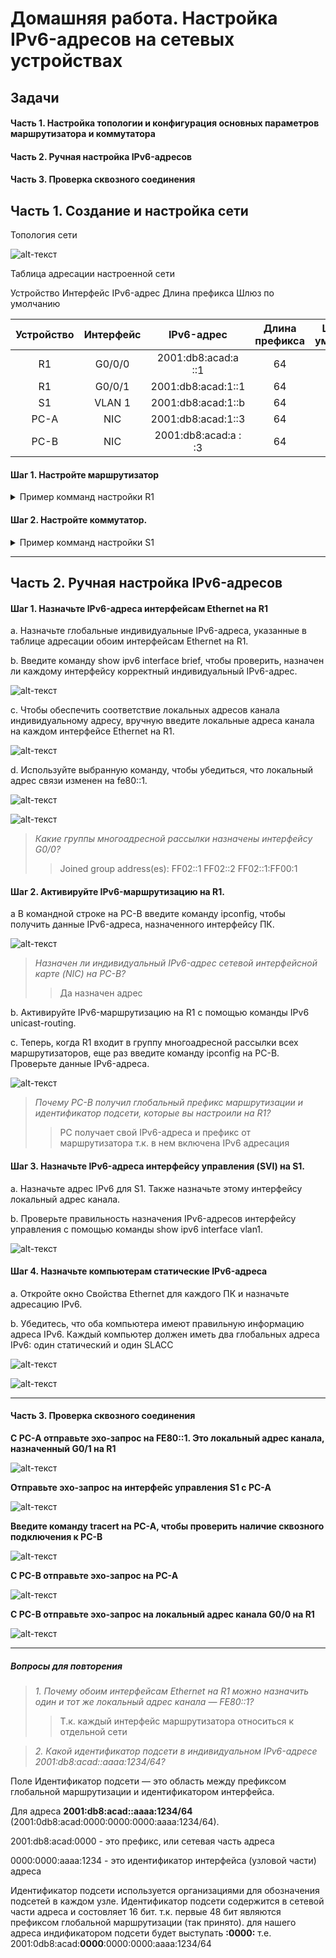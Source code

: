# Домашняя работа. Настройка IPv6-адресов на сетевых устройствах

## Задачи
#### Часть 1. Настройка топологии и конфигурация основных параметров маршрутизатора и коммутатора
#### Часть 2. Ручная настройка IPv6-адресов
#### Часть 3. Проверка сквозного соединения



## Часть 1. Создание и настройка сети
Топология сети

![alt-текст](https://github.com/fedotov1evg/OTUS_Network/blob/main/Lab_04/pic/Shema.png "Схема")

Таблица адресации настроенной сети 

Устройство	Интерфейс	IPv6-адрес	Длина префикса	Шлюз по умолчанию

| Устройство | 	Интерфейс |	IPv6-адрес |	Длина префикса |	Шлюз по умолчанию |
| :--------: |:--------:  |:---------:| :--------------:| :-----------------:|
| R1	       | G0/0/0    | 2001:db8:acad:a ::1  |	64	|  —  |
| R1	       | G0/0/1	   | 2001:db8:acad:1::1  |	64	|  —  |
| S1	       |  VLAN 1	 | 2001:db8:acad:1::b	 |  64	|  —  |
| PC-A     	|  NIC	     | 2001:db8:acad:1::3	 |  64	| fe80::1 |
| PC-B     	|  NIC	     | 2001:db8:acad:a : :3	 |  64	| fe80::1 |

#### Шаг 1. Настройте маршрутизатор

<details><summary>Пример комманд настройки R1 </summary>
<pre>

enable
conf term
no ip domain-lookup
hostname R1
banner motd ##### R1 ENTER PASSWORD #####
line console 0
logging synchronous
password cisco
login
exit
enable secret class
line vty 0 15
password cisco
login
exit
service password-encryption
exit

copy running-config startup-config

</pre>
</details>

#### Шаг 2. Настройте коммутатор.

<details><summary>Пример комманд настройки S1 </summary>
<pre>

enable
conf term
no ip domain-lookup
hostname S1
banner motd ##### S1 ENTER PASSWORD #####
line console 0
logging synchronous
password cisco
login
exit
enable secret class
line vty 0 15
password cisco
login
exit
service password-encryption
exit

copy running-config startup-config

</pre>
</details>

***

## Часть 2. Ручная настройка IPv6-адресов

#### Шаг 1. Назначьте IPv6-адреса интерфейсам Ethernet на R1
a.	Назначьте глобальные индивидуальные IPv6-адреса, указанные в таблице адресации обоим интерфейсам Ethernet на R1.

b.	Введите команду show ipv6 interface brief, чтобы проверить, назначен ли каждому интерфейсу корректный индивидуальный IPv6-адрес.

![alt-текст](https://github.com/fedotov1evg/OTUS_Network/blob/main/Lab_04/pic/2-1-b.png)

c.	Чтобы обеспечить соответствие локальных адресов канала индивидуальному адресу, вручную введите локальные адреса канала на каждом интерфейсе Ethernet на R1.

![alt-текст](https://github.com/fedotov1evg/OTUS_Network/blob/main/Lab_04/pic/2-1-c.png)

d.	Используйте выбранную команду, чтобы убедиться, что локальный адрес связи изменен на fe80::1.  

![alt-текст](https://github.com/fedotov1evg/OTUS_Network/blob/main/Lab_04/pic/2-1-d1.png)

![alt-текст](https://github.com/fedotov1evg/OTUS_Network/blob/main/Lab_04/pic/2-1-d2.png)

> *Какие группы многоадресной рассылки назначены интерфейсу G0/0?*
> > Joined group address(es):    FF02::1    FF02::2    FF02::1:FF00:1


#### Шаг 2. Активируйте IPv6-маршрутизацию на R1.

a В командной строке на PC-B введите команду ipconfig, чтобы получить данные IPv6-адреса, назначенного интерфейсу ПК.

![alt-текст](https://github.com/fedotov1evg/OTUS_Network/blob/main/Lab_04/pic/2-2-a.png)

> *Назначен ли индивидуальный IPv6-адрес сетевой интерфейсной карте (NIC) на PC-B?*
> > Да назначен адрес 


b.	Активируйте IPv6-маршрутизацию на R1 с помощью команды IPv6 unicast-routing.

c.	Теперь, когда R1 входит в группу многоадресной рассылки всех маршрутизаторов, еще раз введите команду ipconfig на PC-B. Проверьте данные IPv6-адреса.

![alt-текст](https://github.com/fedotov1evg/OTUS_Network/blob/main/Lab_04/pic/2-2-c.png)


> *Почему PC-B получил глобальный префикс маршрутизации и идентификатор подсети, которые вы настроили на R1?*
>> РС получает свой IPv6-адреса и префикс от маршрутизатора т.к. в нем включена IPv6 адресация



#### Шаг 3. Назначьте IPv6-адреса интерфейсу управления (SVI) на S1.

a.	Назначьте адрес IPv6 для S1. Также назначьте этому интерфейсу локальный адрес канала.

b.	Проверьте правильность назначения IPv6-адресов интерфейсу управления с помощью команды show ipv6 interface vlan1.

![alt-текст](https://github.com/fedotov1evg/OTUS_Network/blob/main/Lab_04/pic/2-3-b.png)


#### Шаг 4. Назначьте компьютерам статические IPv6-адреса

a.	Откройте окно Свойства Ethernet для каждого ПК и назначьте адресацию IPv6.

b.	Убедитесь, что оба компьютера имеют правильную информацию адреса IPv6. Каждый компьютер должен иметь два глобальных адреса IPv6: один статический и один SLACC

![alt-текст](https://github.com/fedotov1evg/OTUS_Network/blob/main/Lab_04/pic/2-4-a.png)

![alt-текст](https://github.com/fedotov1evg/OTUS_Network/blob/main/Lab_04/pic/2-4-a2.png)

***

#### Часть 3. Проверка сквозного соединения

**С PC-A отправьте эхо-запрос на FE80::1. Это локальный адрес канала, назначенный G0/1 на R1**

![alt-текст](https://github.com/fedotov1evg/OTUS_Network/blob/main/Lab_04/pic/3-3-1.png)

**Отправьте эхо-запрос на интерфейс управления S1 с PC-A**

![alt-текст](https://github.com/fedotov1evg/OTUS_Network/blob/main/Lab_04/pic/3-3-2.png)


**Введите команду tracert на PC-A, чтобы проверить наличие сквозного подключения к PC-B**

![alt-текст](https://github.com/fedotov1evg/OTUS_Network/blob/main/Lab_04/pic/3-3-3.png)

**С PC-B отправьте эхо-запрос на PC-A**

![alt-текст](https://github.com/fedotov1evg/OTUS_Network/blob/main/Lab_04/pic/3-3-4.png)

**С PC-B отправьте эхо-запрос на локальный адрес канала G0/0 на R1**

![alt-текст](https://github.com/fedotov1evg/OTUS_Network/blob/main/Lab_04/pic/3-3-5.png)


***


##### Вопросы для повторения

> *1.	Почему обоим интерфейсам Ethernet на R1 можно назначить один и тот же локальный адрес канала — FE80::1?*
>> Т.к. каждый интерфейс маршрутизатора относиться к отдельной сети



> *2.	Какой идентификатор подсети в индивидуальном IPv6-адресе 2001:db8:acad::aaaa:1234/64?*
> 
Поле Идентификатор подсети — это область между префиксом глобальной маршрутизации и идентификатором интерфейса. 

Для адреса **2001:db8:acad::aaaa:1234/64** (2001:0db8:acad:0000:0000:0000:aaaa:1234/64).  

 2001:db8:acad:0000 - это префикс, или сетевая часть адреса
 
 0000:0000:aaaa:1234 - это идентификатор интерфейса (узловой части) адреса
 
Идентификатор подсети используется организациями для обозначения подсетей в каждом узле. Идентификатор подсети содержится в сетевой части адреса и состовляет 16 бит. т.к. первые 48 бит являются префиксом глобальной маршрутизации (так принято).
для нашего адреса индификатором подсети будет выступать **:0000:** т.е. 2001:0db8:acad:**0000**:0000:0000:aaaa:1234/64 





